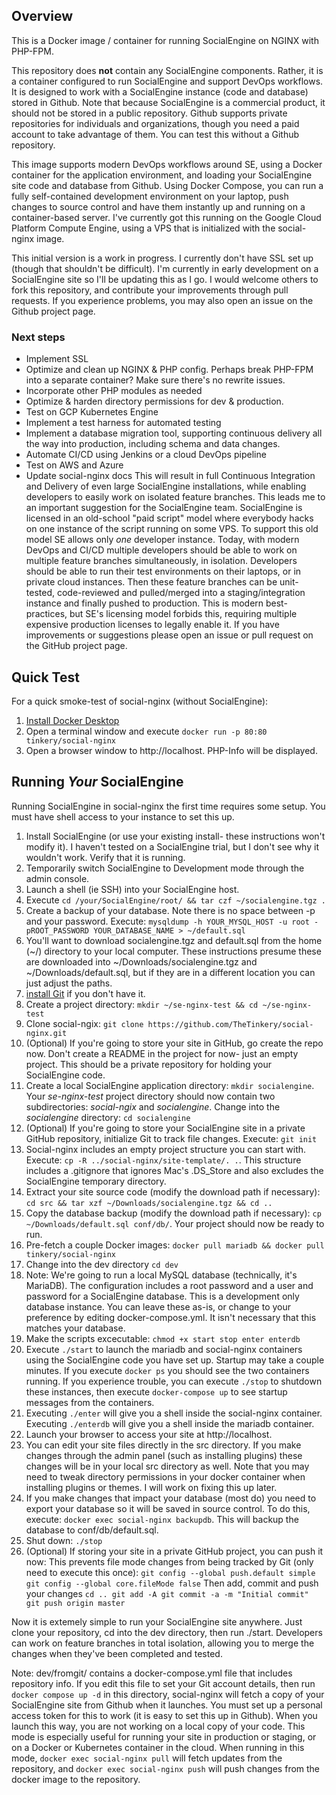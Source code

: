 ## Overview
This is a Docker image / container for running SocialEngine on NGINX with PHP-FPM.

This repository does **not** contain any SocialEngine components. Rather, it is a container configured to run SocialEngine and support DevOps workflows. It is designed to work with a SocialEngine instance (code and database) stored in Github. Note that because SocialEngine is a commercial product, it should not be stored in a public repository. Github supports private repositories for individuals and organizations, though you need a paid account to take advantage of them. You can test this without a Github repository.

This image supports modern DevOps workflows around SE, using a Docker container for the application environment, and loading your SocialEngine site code and database from Github. Using Docker Compose, you can run a fully self-contained development environment on your laptop, push changes to source control and have them instantly up and running on a container-based server. I've currently got this running on the Google Cloud Platform Compute Engine, using a VPS that is initialized with the social-nginx image.

This initial version is a work in progress. I currently don't have SSL set up (though that shouldn't be difficult). I'm currently in early development on a SocialEngine site so I'll be updating this as I go. I would welcome others to fork this repository, and contribute your improvements through pull requests. If you experience problems, you may also open an issue on the Github project page.
### Next steps
* Implement SSL
* Optimize and clean up NGINX & PHP config. Perhaps break PHP-FPM into a separate container? Make sure there's no rewrite issues.
* Incorporate other PHP modules as needed
* Optimize & harden directory permissions for dev & production.
* Test on GCP Kubernetes Engine
* Implement a test harness for automated testing
* Implement a database migration tool, supporting continuous delivery all the way into production, including schema and data changes.
* Automate CI/CD using Jenkins or a cloud DevOps pipeline
* Test on AWS and Azure
* Update social-nginx docs
This will result in full Continuous Integration and Delivery of even large SocialEngine installations, while enabling developers to easily work on isolated feature branches.
This leads me to an important suggestion for the SocialEngine team. SocialEngine is licensed in an old-school "paid script" model where everybody hacks on one instance of the script running on some VPS. To support this old model SE allows only *one* developer instance. Today, with modern DevOps and CI/CD multiple developers should be able to work on multiple feature branches simultaneously, in isolation. Developers should be able to run their test environments on their laptops, or in private cloud instances. Then these feature branches can be unit-tested, code-reviewed and pulled/merged into a staging/integration instance and finally pushed to production. This is modern best-practices, but SE's licensing model forbids this, requiring multiple expensive production licenses to legally enable it.
If you have improvements or suggestions please open an issue or pull request on the GitHub project page.
## Quick Test
For a quick smoke-test of social-nginx (without SocialEngine):
1. [Install Docker Desktop](https://www.docker.com/products/docker-desktop "Docker Desktop")
2. Open a terminal window and execute `docker run -p 80:80 tinkery/social-nginx`
3. Open a browser window to http://localhost. PHP-Info will be displayed.
## Running *Your* SocialEngine
Running SocialEngine in social-nginx the first time requires some setup. You must have shell access to your instance to set this up.
1. Install SocialEngine (or use your existing install- these instructions won't modify it). I haven't tested on a SocialEngine trial, but I don't see why it wouldn't work. Verify that it is running.
2. Temporarily switch SocialEngine to Development mode through the admin console.
3. Launch a shell (ie SSH) into your SocialEngine host.
4. Execute `cd /your/SocialEngine/root/ && tar czf ~/socialengine.tgz .`
5. Create a backup of your database. Note there is no space between -p and your password. Execute: `mysqldump -h YOUR_MYSQL_HOST -u root -pROOT_PASSWORD YOUR_DATABASE_NAME > ~/default.sql`
6. You'll want to download socialengine.tgz and default.sql from the home (~/) directory to your local computer. These instructions presume these are downloaded into ~/Downloads/socialengine.tgz and ~/Downloads/default.sql, but if they are in a different location you can just adjust the paths.
7. [install Git](https://git-scm.com/book/en/v2/Getting-Started-Installing-Git) if you don't have it.
8. Create a project directory: `mkdir ~/se-nginx-test && cd ~/se-nginx-test`
9. Clone social-ngix: `git clone https://github.com/TheTinkery/social-nginx.git`
10. (Optional) If you're going to store your site in GitHub, go create the repo now. Don't create a README in the project for now- just an empty project. This should be a private repository for holding your SocialEngine code.
11.  Create a local SocialEngine application directory: `mkdir socialengine`. Your *se-nginx-test* project directory should now contain two subdirectories: *social-ngix* and *socialengine*. Change into the *socialengine* directory: `cd socialengine`
12. (Optional) If you're going to store your SocialEngine site in a private GitHub repository, initialize Git to track file changes. Execute: `git init`
13. Social-nginx includes an empty project structure you can start with. Execute: `cp -R ../social-nginx/site-template/. .`. This structure includes a .gitignore that ignores Mac's .DS_Store and also excludes the SocialEngine temporary directory.
14. Extract your site source code (modify the download path if necessary): `cd src && tar xzf ~/Downloads/socialengine.tgz && cd ..`
15. Copy the database backup (modify the download path if necessary): `cp ~/Downloads/default.sql conf/db/`. Your project should now be ready to run.
16. Pre-fetch a couple Docker images: `docker pull mariadb && docker pull tinkery/social-nginx`
17. Change into the dev directory `cd dev`
18. Note: We're going to run a local MySQL database (technically, it's MariaDB). The configuration includes a root password and a user and password for a SocialEngine database. This is a development only database instance. You can leave these as-is, or change to your preference by editing docker-compose.yml. It isn't necessary that this matches your database.
19. Make the scripts excecutable: `chmod +x start stop enter enterdb`
20. Execute `./start` to launch the mariadb and social-nginx containers using the SocialEngine code you have set up. Startup may take a couple minutes. If you execute `docker ps` you should see the two containers running. If you experience trouble, you can execute `./stop` to shutdown these instances, then execute `docker-compose up` to see startup messages from the containers.
21. Executing `./enter` will give you a shell inside the social-nginx container.  Executing `./enterdb` will give you a shell inside the mariadb container.
22. Launch your browser to access your site at http://localhost.
23. You can edit your site files directly in the src directory. If you make changes through the admin panel (such as installing plugins) these changes will be in your local src directory as well. Note that you may need to tweak directory permissions in your docker container when installing plugins or themes. I will work on fixing this up later.
24. If you make changes that impact your database (most do) you need to export your database so it will be saved in source control. To do this, execute: `docker exec social-nginx backupdb`. This will backup the database to conf/db/default.sql.
25. Shut down: `./stop`
26. (Optional) If storing your site in a private GitHub project, you can push it now:
This prevents file mode changes from being tracked by Git (only need to execute this once):
`git config --global push.default simple
git config --global core.fileMode false`
Then add, commit and push your changes
`cd ..
git add -A
git commit -a -m "Initial commit"
git push origin master`

Now it is extemely simple to run your SocialEngine site anywhere. Just clone your repository, cd into the dev directory, then run ./start. Developers can work on feature branches in total isolation, allowing you to merge the changes when they've been completed and tested.

Note: dev/fromgit/ contains a docker-compose.yml file that includes repository info. If you edit this file to set your Git account details, then run `docker compose up -d` in this directory, social-nginx will fetch a copy of your SocialEngine site from Github when it launches. You must set up a personal access token for this to work (it is easy to set this up in Github). When you launch this way, you are not working on a local copy of your code. This mode is especially useful for running your site in production or staging, or on a Docker or Kubernetes container in the cloud. When running in this mode, `docker exec social-nginx pull` will fetch updates from the repository, and `docker exec social-nginx push` will push changes from the docker image to the repository.
